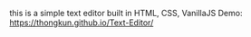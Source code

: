 this is a simple text editor built in HTML, CSS, VanillaJS
Demo: https://thongkun.github.io/Text-Editor/
